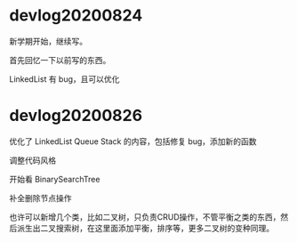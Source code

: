 # devlog20200824

新学期开始，继续写。

首先回忆一下以前写的东西。

LinkedList 有 bug，且可以优化


# devlog20200826

优化了 LinkedList Queue Stack 的内容，包括修复 bug，添加新的函数

调整代码风格

开始看 BinarySearchTree

补全删除节点操作

也许可以新增几个类，比如二叉树，只负责CRUD操作，不管平衡之类的东西，然后派生出二叉搜索树，在这里面添加平衡，排序等，更多二叉树的变种同理。